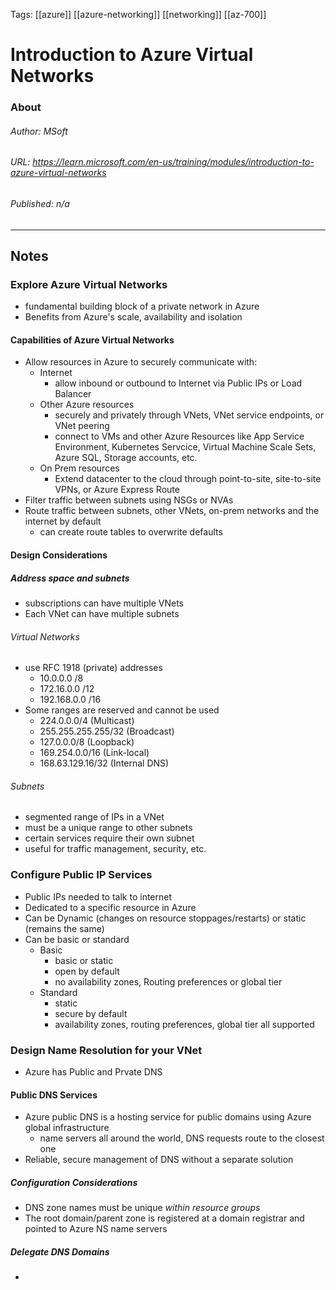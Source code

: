Tags: [[azure]] [[azure-networking]] [[networking]] [[az-700]]

# Introduction to Azure Virtual Networks
### About
###### Author: *MSoft*
###### URL: *https://learn.microsoft.com/en-us/training/modules/introduction-to-azure-virtual-networks*
###### Published: *n/a*
-------------------------------------------------------------------
## Notes
### Explore Azure Virtual Networks
- fundamental building block of a private network in Azure
- Benefits from Azure's scale, availability and isolation
#### Capabilities of Azure Virtual Networks
- Allow resources in Azure to securely communicate with:
	- Internet
		- allow inbound or outbound to Internet via Public IPs or Load Balancer
	- Other Azure resources
		- securely and privately through VNets, VNet service endpoints, or VNet peering
		- connect to VMs and other Azure Resources like App Service Environment, Kubernetes Servcice, Virtual Machine Scale Sets, Azure SQL, Storage accounts, etc.
	- On Prem resources
		- Extend datacenter to the cloud through point-to-site, site-to-site VPNs, or Azure Express Route
- Filter traffic between subnets using NSGs or NVAs
- Route traffic between subnets, other VNets, on-prem networks and the internet by default
	- can create route tables to overwrite defaults
#### Design Considerations
##### Address space and subnets
- subscriptions can have multiple VNets
- Each VNet can have multiple subnets
###### Virtual Networks
- use RFC 1918 (private) addresses
	- 10.0.0.0 /8
	- 172.16.0.0 /12
	- 192.168.0.0 /16
- Some ranges are reserved and cannot be used
	- 224.0.0.0/4 (Multicast)
	- 255.255.255.255/32 (Broadcast)
	- 127.0.0.0/8 (Loopback)
	- 169.254.0.0/16 (Link-local)
	- 168.63.129.16/32 (Internal DNS)
###### Subnets 
- segmented range of IPs in a VNet
- must be a unique range to other subnets
- certain services require their own subnet
- useful for traffic management, security, etc.

### Configure Public IP Services
- Public IPs needed to talk to internet
- Dedicated to a specific resource in Azure
- Can be Dynamic (changes on resource stoppages/restarts) or static (remains the same)
- Can be basic or standard
	- Basic
		- basic or static
		- open by default
		- no availability zones, Routing preferences or global tier
	- Standard
		- static
		- secure by default
		- availability zones, routing preferences, global tier all supported
### Design Name Resolution for your VNet
- Azure has Public and Prvate DNS
#### Public DNS Services
- Azure public DNS is a hosting service for public domains using Azure global infrastructure
	- name servers all around the world, DNS requests route to the closest one
- Reliable, secure management of DNS without a separate solution
##### Configuration Considerations
- DNS zone names must be unique *within resource groups*
- The root domain/parent zone is registered at a domain registrar and pointed to Azure NS name servers
##### Delegate DNS Domains
- 

